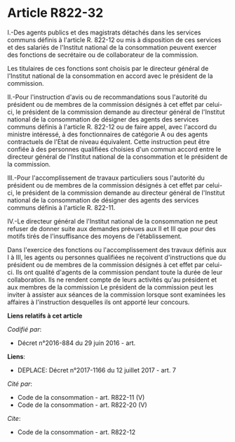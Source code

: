 # Article R822-32

I.-Des agents publics et des magistrats détachés dans les services communs définis à l'article R. 822-12 ou mis à disposition
de ces services et des salariés de l'Institut national de la consommation peuvent exercer des fonctions de secrétaire ou de
collaborateur de la commission. 

Les titulaires de ces fonctions sont choisis par le directeur général de l'Institut national de la consommation en accord
avec le président de la commission. 

II.-Pour l'instruction d'avis ou de recommandations sous l'autorité du président ou de membres de la commission désignés à
cet effet par celui-ci, le président de la commission demande au directeur général de l'Institut national de la consommation
de désigner des agents des services communs définis à l'article R. 822-12 ou de faire appel, avec l'accord du ministre
intéressé, à des fonctionnaires de catégorie A ou des agents contractuels de l'Etat de niveau équivalent. Cette instruction
peut être confiée à des personnes qualifiées choisies d'un commun accord entre le directeur général de l'Institut national de
la consommation et le président de la commission. 

III.-Pour l'accomplissement de travaux particuliers sous l'autorité du président ou de membres de la commission désignés à
cet effet par celui-ci, le président de la commission demande au directeur général de l'Institut national de la consommation
de désigner des agents des services communs définis à l'article R. 822-11. 

IV.-Le directeur général de l'Institut national de la consommation ne peut refuser de donner suite aux demandes prévues aux
II et III que pour des motifs tirés de l'insuffisance des moyens de l'établissement. 

Dans l'exercice des fonctions ou l'accomplissement des travaux définis aux I à III, les agents ou personnes qualifiées ne
reçoivent d'instructions que du président ou de membres de la commission désignés à cet effet par celui-ci. Ils ont qualité
d'agents de la commission pendant toute la durée de leur collaboration. Ils ne rendent compte de leurs activités qu'au
président et aux membres de la commission Le président de la commission peut les inviter à assister aux séances de la
commission lorsque sont examinées les affaires à l'instruction desquelles ils ont apporté leur concours.

**Liens relatifs à cet article**

_Codifié par_:

  - Décret n°2016-884 du 29 juin 2016 - art.

**Liens**:

  - DEPLACE: Décret n°2017-1166 du 12 juillet 2017 - art. 7

_Cité par_:

  - Code de la consommation - art. R822-11 (V)
  - Code de la consommation - art. R822-20 (V)

_Cite_:

  - Code de la consommation - art. R822-12
